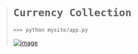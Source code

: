 ># `Currency Collection`
>
>     >>> python mysite/app.py
>
>[![image](https://github.com/imvickykumar999/Currency-Collection/assets/50515418/3f8d4dc2-401f-462e-8a71-b6c016862014)](https://vickscurrencycollection.pythonanywhere.com/)

